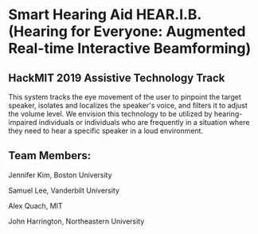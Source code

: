 # Smart Hearing Aid HEAR.I.B. (Hearing for Everyone: Augmented Real-time Interactive Beamforming)


## HackMIT 2019 Assistive Technology Track

This system tracks the eye movement of the user to pinpoint the target speaker, isolates and localizes the speaker's voice, and filters it to adjust the volume level. We envision this technology to be utilized by hearing-impaired individuals or individuals who are frequently in a situation where they need to hear a specific speaker in a loud environment.

## Team Members:
Jennifer Kim, Boston University

Samuel Lee, Vanderbilt University

Alex Quach, MIT

John Harrington, Northeastern University
